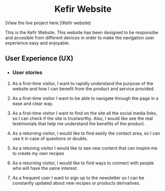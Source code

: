 <h1 align="center">Kefir Website</h1>

[View the live project here.](Kefir website)

This is the Kefir Website. This website has been designed to be responsibe and accesible from different devices in order to make the navigation user experience easy and enjoyable.


## User Experience (UX)

-   ### User stories

   
1. As a first-time visitor, I want to rapidly understand the purpose of the website and how I can benefit from the product and service provided.

2. As a first-time visitor I want to be able to navigate through the page in a ease and clear way.

3. As a first-time visitor I want to find on the site all the social media links, so I can check if the site is trustworthy. Also, I would like see the real testimonials that help me understand the benefits of the product.

4. As a returning visitor, I would like to find easily the contact area, so I can use it in case of questions or doubts.
5. As a retuning visitor I would like to see new content that can inspire me to create my own recipes 
6. As a returning visitor, I would like to find ways to connect with people who will have the same interest. 
7. As a frequent user I want to sign up to the newsletter so I can be constantly updated about new recipes or products derivatives. 

